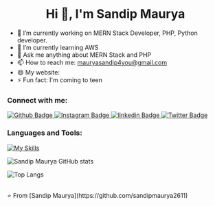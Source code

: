  <h1 align="center">Hi 👋, I'm Sandip Maurya</h1>

- 🔭 I’m currently working on MERN Stack Developer, PHP, Python developer.
- 🌱 I’m currently learning AWS
- 💬 Ask me anything about MERN Stack and PHP 
- 📫 How to reach me: mauryasandip4you@gmail.com
- 😄 My website: 
- ⚡ Fun fact: I'm coming to teen
  
### Connect with me:
<div id="badges">
  <a href="https://github.com/sandipmaurya2611">
    <img src="https://img.shields.io/badge/Github-white?style=for-the-badge&logo=Github&logoColor=black" alt="Github Badge"/>
  </a>
   <a href="https://www.instagram.com/sandeep_maurya261/">
    <img src="https://img.shields.io/badge/Instagram-purple?style=for-the-badge&logo=instagram&logoColor=white" alt="Instagram Badge"/>
  </a>
 <a href="https://www.linkedin.com/in/sandip-maurya-061723212/">
    <img src="https://img.shields.io/badge/linkedin-purple?style=for-the-badge&logo=linkedin&logoColor=white" alt="linkedin Badge"/>
  </a>
  
   <a href="https://twitter.com/sandipmaurya_20">
    <img src="https://img.shields.io/badge/Twitter-blue?style=for-the-badge&logo=twitter&logoColor=white" alt="Twitter Badge"/>
  </a>
</div>

### Languages and Tools:

[![My Skills](https://skillicons.dev/icons?i=js,html,css,python,mongodb,nodejs,php,react,git,github)](https://skillicons.dev)

![Sandip Maurya GitHub stats](https://github-readme-stats.vercel.app/api?username=sandipmaurya2611&show_icons=true&theme=dark)

![Top Langs](https://github-readme-stats.vercel.app/api/top-langs/?username=sandipmaurya2611&theme=dark)


<br>
⭐️ From [Sandip Maurya](https://github.com/sandipmaurya2611)
